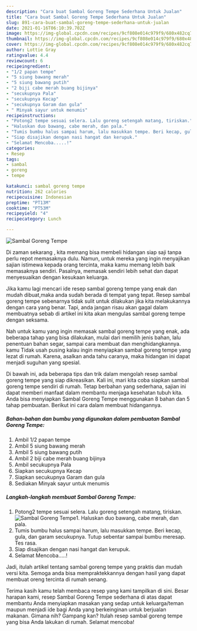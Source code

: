 ```yaml
---
description: "Cara buat Sambal Goreng Tempe Sederhana Untuk Jualan"
title: "Cara buat Sambal Goreng Tempe Sederhana Untuk Jualan"
slug: 891-cara-buat-sambal-goreng-tempe-sederhana-untuk-jualan
date: 2021-01-16T06:10:39.702Z
image: https://img-global.cpcdn.com/recipes/9cf808e014c979f9/680x482cq70/sambal-goreng-tempe-foto-resep-utama.jpg
thumbnail: https://img-global.cpcdn.com/recipes/9cf808e014c979f9/680x482cq70/sambal-goreng-tempe-foto-resep-utama.jpg
cover: https://img-global.cpcdn.com/recipes/9cf808e014c979f9/680x482cq70/sambal-goreng-tempe-foto-resep-utama.jpg
author: Lottie Gray
ratingvalue: 4.4
reviewcount: 6
recipeingredient:
- "1/2 papan tempe"
- "5 siung bawang merah"
- "5 siung bawang putih"
- "2 biji cabe merah buang bijinya"
- "secukupnya Pala"
- "secukupnya Kecap"
- "secukupnya Garam dan gula"
- " Minyak sayur untuk menumis"
recipeinstructions:
- "Potong2 tempe sesuai selera. Lalu goreng setengah matang, tiriskan."
- "Haluskan duo bawang, cabe merah, dan pala."
- "Tumis bumbu halus sampai harum, lalu masukkan tempe. Beri kecap, gula, dan garam secukupnya. Tutup sebentar sampai bumbu meresap. Tes rasa."
- "Siap disajikan dengan nasi hangat dan kerupuk."
- "Selamat Mencoba.....!"
categories:
- Resep
tags:
- sambal
- goreng
- tempe

katakunci: sambal goreng tempe 
nutrition: 262 calories
recipecuisine: Indonesian
preptime: "PT13M"
cooktime: "PT53M"
recipeyield: "4"
recipecategory: Lunch

---
```



![Sambal Goreng Tempe](https://img-global.cpcdn.com/recipes/9cf808e014c979f9/680x482cq70/sambal-goreng-tempe-foto-resep-utama.jpg)

Di zaman  sekarang , kita memang bisa membeli hidangan siap saji tanpa perlu repot memasaknya dulu. Namun, untuk mereka yang ingin menyajikan sajian istimewa kepada orang tercinta, maka kamu memang lebih baik memasaknya sendiri. Pasalnya, memasak sendiri lebih sehat dan dapat menyesuaikan dengan kesukaan keluarga.

Jika kamu lagi mencari ide resep sambal goreng tempe yang enak dan mudah dibuat,maka anda sudah berada di tempat yang tepat. Resep sambal goreng tempe  sebenarnya tidak sulit untuk dilakukan jika kita melakukannya dengan cara yang benar. Tapi, anda jangan risau akan gagal dalam membuatnya 
sebab di artikel ini kita akan mengulas sambal goreng tempe dengan seksama.  



Nah untuk kamu yang ingin memasak sambal goreng tempe yang enak, ada beberapa tahap yang bisa dilakukan, mulai dari memilih jenis bahan, lalu penentuan bahan segar, sampai cara membuat dan menghidangkannya. kamu Tidak usah pusing kalau ingin menyiapkan sambal goreng tempe yang lezat di rumah. Karena, asalkan anda  tahu caranya, maka hidangan ini dapat menjadi suguhan yang spesial.

Di bawah ini, ada beberapa tips dan trik dalam mengolah resep sambal goreng tempe yang siap dikreasikan. Kali ini, mari kita coba siapkan sambal goreng tempe sendiri di rumah. Tetap berbahan yang sederhana, sajian ini dapat memberi manfaat dalam membantu menjaga kesehatan tubuh kita. Anda bisa menyiapkan Sambal Goreng Tempe menggunakan 8 bahan dan 5 tahap pembuatan. Berikut ini cara dalam membuat hidangannya.

<!--inarticleads1-->

##### Bahan-bahan dan bumbu yang digunakan dalam pembuatan Sambal Goreng Tempe:

1. Ambil 1/2 papan tempe
1. Ambil 5 siung bawang merah
1. Ambil 5 siung bawang putih
1. Ambil 2 biji cabe merah buang bijinya
1. Ambil secukupnya Pala
1. Siapkan secukupnya Kecap
1. Siapkan secukupnya Garam dan gula
1. Sediakan  Minyak sayur untuk menumis




<!--inarticleads2-->

##### Langkah-langkah membuat Sambal Goreng Tempe:

1. Potong2 tempe sesuai selera. Lalu goreng setengah matang, tiriskan.
<img src="https://img-global.cpcdn.com/steps/101b1e2d7b8ab832/160x128cq70/sambal-goreng-tempe-langkah-memasak-1-foto.jpg" alt="Sambal Goreng Tempe">1. Haluskan duo bawang, cabe merah, dan pala.
1. Tumis bumbu halus sampai harum, lalu masukkan tempe. Beri kecap, gula, dan garam secukupnya. Tutup sebentar sampai bumbu meresap. Tes rasa.
1. Siap disajikan dengan nasi hangat dan kerupuk.
1. Selamat Mencoba.....!




Jadi, itulah artikel tentang  sambal goreng tempe  yang praktis dan mudah versi kita. Semoga anda bisa mempraktekkannya dengan hasil yang dapat membuat oreng tercinta di rumah senang. 

Terima kasih kamu telah membaca resep yang kami tampilkan di sini. Besar harapan kami, resep  Sambal Goreng Tempe sederhana di atas dapat membantu Anda menyiapkan masakan yang sedap untuk keluarga/teman maupun menjadi ide bagi Anda yang berkeinginan untuk berjualan makanan. Gimana nih? Gampang kan? Itulah resep sambal goreng tempe yang bisa Anda lakukan di rumah. Selamat mencoba!

